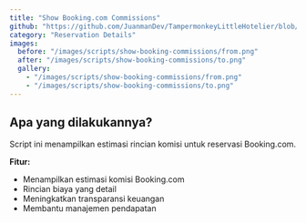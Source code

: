 ```yaml
---
title: "Show Booking.com Commissions"
github: "https://github.com/JuanmanDev/TampermonkeyLittleHotelier/blob/main/frontdesk/reservationDetails/showComissions.user.js"
category: "Reservation Details"
images:
  before: "/images/scripts/show-booking-commissions/from.png"
  after: "/images/scripts/show-booking-commissions/to.png"
  gallery:
    - "/images/scripts/show-booking-commissions/from.png"
    - "/images/scripts/show-booking-commissions/to.png"
---
```


## Apa yang dilakukannya?

Script ini menampilkan estimasi rincian komisi untuk reservasi Booking.com.

**Fitur:**
- Menampilkan estimasi komisi Booking.com
- Rincian biaya yang detail
- Meningkatkan transparansi keuangan
- Membantu manajemen pendapatan
